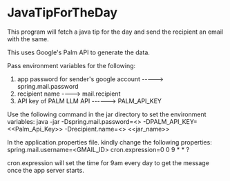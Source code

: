 # JavaTipForTheDay

This program will fetch a java tip for the day and send the recipient an email with the same.

This uses Google's Palm API to generate the data.

Pass environment variables for the following:
1. app password for sender's google account -----> spring.mail.password
2. recipient name ----> mail.recipient
3. API key of PALM LLM API ------> PALM_API_KEY

Use the following command in the jar directory to set the environment variables:
java -jar -Dspring.mail.password=<<password>> -DPALM_API_KEY=<<Palm_Api_Key>> -Drecipient.name=<<name>> <<jar_name>>

In the application.properties file. kindly change the following properties:
spring.mail.username=<GMAIL_ID>
cron.expression=0 0 9 * * ?

cron.expression will set the time for 9am every day to get the message once the app server starts.
